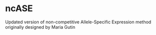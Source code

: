 # ncASE
Updated version of non-competitive Allele-Specific Expression method originally designed by Maria Gutin
